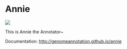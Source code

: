 Annie
=====

<img src="https://zenodo.org/badge/4498/genomeannotation/Annie.png">

This is Annie the Annotator~


Documentation: http://genomeannotation.github.io/annie
